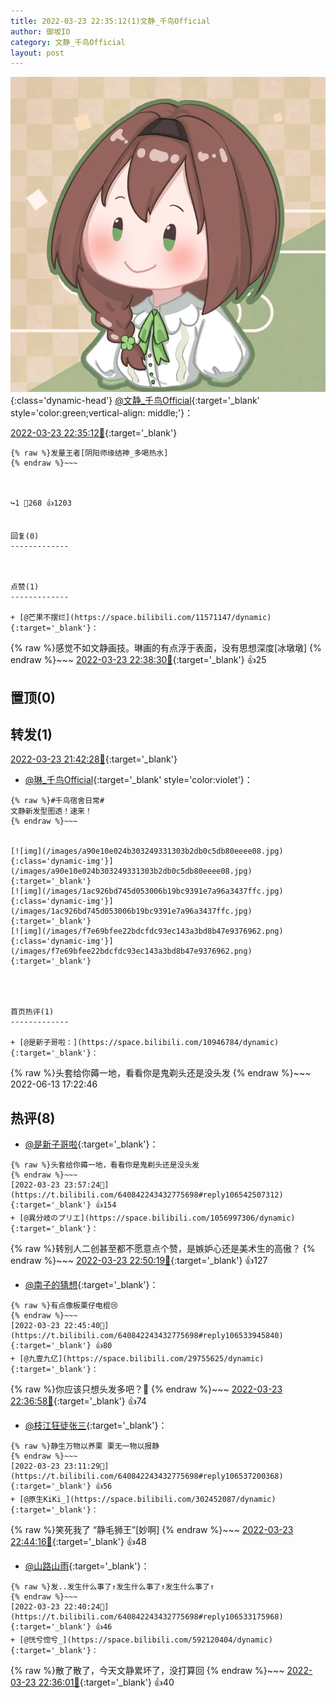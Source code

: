 ```yaml
---
title: 2022-03-23 22:35:12(1)文静_千鸟Official
author: 御坂IO
category: 文静_千鸟Official
layout: post
---
```


![img](/images/ac7482ed1b9a7f203dc68c0c4a77c488a27b108a.jpg){:class='dynamic-head'}
[@文静_千鸟Official](https://space.bilibili.com/667526012/dynamic){:target='_blank' style='color:green;vertical-align: middle;'}：

[2022-03-23 22:35:12🔗](https://t.bilibili.com/640842243432775698){:target='_blank'}

~~~
{% raw %}发量王者[阴阳师缘结神_多喝热水]
{% endraw %}~~~



↪️1 💬268 👍1203


回复(0)
-------------



点赞(1)
-------------

+ [@芒果不摆烂](https://space.bilibili.com/11571147/dynamic){:target='_blank'}：
~~~
{% raw %}感觉不如文静画技。琳画的有点浮于表面，没有思想深度[冰墩墩]
{% endraw %}~~~
[2022-03-23 22:38:30🔗](https://t.bilibili.com/640842243432775698#reply106532876528){:target='_blank'} 👍25


置顶(0)
-------------



转发(1)
-------------

[2022-03-23 21:42:28🔗](https://t.bilibili.com/640828654146814000){:target='_blank'}
+ [@琳_千鸟Official](https://space.bilibili.com/1620923329/dynamic){:target='_blank' style='color:violet'}：
~~~
{% raw %}#千鸟宿舍日常#
文静新发型图透！速来！
{% endraw %}~~~


[![img](/images/a90e10e024b303249331303b2db0c5db80eeee08.jpg){:class='dynamic-img'}](/images/a90e10e024b303249331303b2db0c5db80eeee08.jpg){:target='_blank'}
[![img](/images/1ac926bd745d053006b19bc9391e7a96a3437ffc.jpg){:class='dynamic-img'}](/images/1ac926bd745d053006b19bc9391e7a96a3437ffc.jpg){:target='_blank'}
[![img](/images/f7e69bfee22bdcfdc93ec143a3bd8b47e9376962.png){:class='dynamic-img'}](/images/f7e69bfee22bdcfdc93ec143a3bd8b47e9376962.png){:target='_blank'}




首页热评(1)
-------------

+ [@是新子哥啦：](https://space.bilibili.com/10946784/dynamic){:target='_blank'}：
~~~
{% raw %}头套给你薅一地，看看你是鬼剃头还是没头发
{% endraw %}~~~
2022-06-13 17:22:46


热评(8)
-------------

+ [@是新子哥啦](https://space.bilibili.com/10946784/dynamic){:target='_blank'}：
~~~
{% raw %}头套给你薅一地，看看你是鬼剃头还是没头发
{% endraw %}~~~
[2022-03-23 23:57:24🔗](https://t.bilibili.com/640842243432775698#reply106542507312){:target='_blank'} 👍154
+ [@異分岐のプリエ](https://space.bilibili.com/1056997306/dynamic){:target='_blank'}：
~~~
{% raw %}转别人二创甚至都不愿意点个赞，是嫉妒心还是美术生的高傲？
{% endraw %}~~~
[2022-03-23 22:50:19🔗](https://t.bilibili.com/640842243432775698#reply106534455376){:target='_blank'} 👍127
+ [@南子的猜想](https://space.bilibili.com/436853827/dynamic){:target='_blank'}：
~~~
{% raw %}有点像板栗仔电棍😢
{% endraw %}~~~
[2022-03-23 22:45:40🔗](https://t.bilibili.com/640842243432775698#reply106533945840){:target='_blank'} 👍80
+ [@九壹九亿](https://space.bilibili.com/29755625/dynamic){:target='_blank'}：
~~~
{% raw %}你应该只想头发多吧？🤔
{% endraw %}~~~
[2022-03-23 22:36:58🔗](https://t.bilibili.com/640842243432775698#reply106532814144){:target='_blank'} 👍74
+ [@枝江狂徒张三](https://space.bilibili.com/19268544/dynamic){:target='_blank'}：
~~~
{% raw %}静生万物以养栗 栗无一物以报静
{% endraw %}~~~
[2022-03-23 23:11:29🔗](https://t.bilibili.com/640842243432775698#reply106537200368){:target='_blank'} 👍56
+ [@原生KiKi_](https://space.bilibili.com/302452087/dynamic){:target='_blank'}：
~~~
{% raw %}笑死我了 “静毛狮王”[妙啊]
{% endraw %}~~~
[2022-03-23 22:44:16🔗](https://t.bilibili.com/640842243432775698#reply106533730720){:target='_blank'} 👍48
+ [@山路山雨](https://space.bilibili.com/409671358/dynamic){:target='_blank'}：
~~~
{% raw %}发..发生什么事了↑发生什么事了↑发生什么事了↑
{% endraw %}~~~
[2022-03-23 22:40:24🔗](https://t.bilibili.com/640842243432775698#reply106533175968){:target='_blank'} 👍46
+ [@恍兮惚兮_](https://space.bilibili.com/592120404/dynamic){:target='_blank'}：
~~~
{% raw %}散了散了，今天文静累坏了，没打算回
{% endraw %}~~~
[2022-03-23 22:36:01🔗](https://t.bilibili.com/640842243432775698#reply106532732768){:target='_blank'} 👍40


